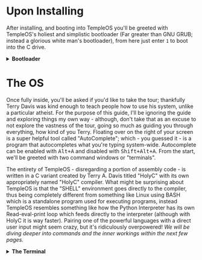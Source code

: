 # Upon Installing
After installing, and booting into TempleOS you'll be greeted with TempleOS's holiest and simplistic bootloader (Far greater than GNU GRUB; instead a glorious white man's bootloader), from here just enter `1` to boot into the C drive.
<details>
<summary><b>Bootloader</b></summary>
<br>
<img src="https://gitlab.com/eccentrici/templeos/-/raw/main/assets/tos_boot_1.png" width="600"/>
</details>

# The OS
Once fully inside, you'll be asked if you'd like to take the tour; thankfully Terry Davis was kind enough to teach people how to use his system, unlike a particular atheist. For the purpose of this guide, I'll be ignoring the guide and exploring things my own way - although, don't take that as an excuse to not explore the vastness of the tour, going so much as guiding you through everything, how kind of you Terry. Floating over on the right of your screen is a super helpful tool called "AutoComplete"; which - you guessed it - is a program that autocompletes what you're typing system-wide. Autocomplete can be enabled with <kbd>Alt+A</kbd> and disabled with <kbd>Shift+Alt+A</kbd>. From the start, we'll be greeted with two command windows or "terminals".

The entirety of TempleOS - disregarding a portion of assembly code - is written in a C variant created by Terry A. Davis titled "HolyC" with its own appropriately named "HolyC" compiler. What might be surprising about TempleOS is that the "SHELL" environment goes directly to the compiler, thus being completely different from something like Linux using BASH which is a standalone program used for executing programs, instead TempleOS resembles something like how the Python Interpreter has its own Read-eval-print loop which feeds directly to the interpreter (although with HolyC it is way faster). Pairing one of the powerful languages with a direct user input might seem crazy, but it's ridiculously overpowered! <i>We will be diving deeper into commands and the inner workings within the next few pages.</i>
<details>
<summary><b>The Terminal</b></summary>
<br>
<img src="https://gitlab.com/eccentrici/templeos/-/raw/main/assets/tos_terminal.png"/>
</details>

